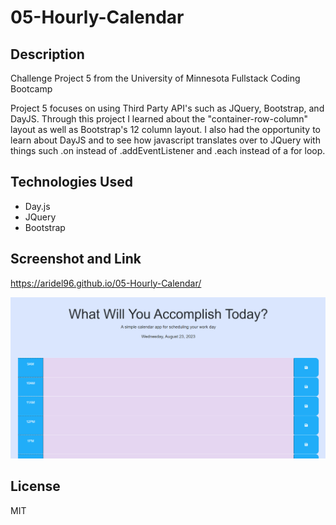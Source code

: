 # 05-Hourly-Calendar

## Description
Challenge Project 5 from the University of Minnesota Fullstack Coding Bootcamp

Project 5 focuses on using Third Party API's such as JQuery, Bootstrap, and DayJS. Through this project I learned about the "container-row-column" layout as well as Bootstrap's 12 column layout. I also had the opportunity to learn about DayJS and to see how javascript translates over to JQuery with things such .on instead of .addEventListener and .each instead of a for loop.

## Technologies Used
* Day.js
* JQuery
* Bootstrap

## Screenshot and Link
https://aridel96.github.io/05-Hourly-Calendar/

![Hourly Calendar site](image.png)

## License
MIT
